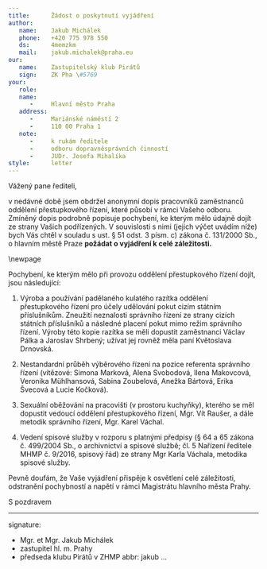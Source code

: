 ```yaml
---
title:      Žádost o poskytnutí vyjádření
author:
   name:    Jakub Michálek
   phone:   +420 775 978 550
   ds:      4memzkm
   mail:    jakub.michalek@praha.eu
our:
   name:    Zastupitelský klub Pirátů
   sign:    ZK Pha \#5769
your:
   role:    
   name:    
      -     Hlavní město Praha
   address:
      -     Mariánské náměstí 2
      -     110 00 Praha 1
   note:    
      -     k rukám ředitele 
      -     odboru dopravněsprávních činností
      -     JUDr. Josefa Mihalíka
style:      letter
---
```


Vážený pane řediteli,

v nedávné době jsem obdržel anonymní dopis pracovníků zaměstnanců oddělení přestupkového řízení, které působí v rámci Vašeho odboru. Zmíněný dopis podrobně popisuje pochybení, ke kterým mělo údajně dojít ze strany Vašich podřízených. V souvislosti s nimi (jejich výčet uvádím níže) bych Vás chtěl v souladu s ust. § 51 odst. 3 písm. c) zákona č. 131/2000 Sb., o hlavním městě Praze **požádat o vyjádření k celé záležitosti.**

\newpage

Pochybení, ke kterým mělo při provozu oddělení přestupkového řízení dojít, jsou následující: 

1. Výroba a používání padělaného kulatého razítka oddělení přestupkového řízení pro účely udělování pokut cizím státním příslušníkům. Zneužití neznalosti správního řízení ze strany cizích státních příslušníků a následné placení pokut mimo režim správního řízení. Výroby této kopie razítka se měli dopustit zaměstnanci Václav Pálka a Jaroslav Shrbený; užívat jej rovněž měla paní Květoslava Drnovská.

2. Nestandardní průběh výběrového řízení na pozice referenta správního řízení (vítězové: Simona Marková, Alena Svobodová, Ilena Makovcová, Veronika Mühlhansová, Sabina Zoubelová, Anežka Bártová, Erika Švecová a Lucie Kočková).

3. Sexuální oběžování na pracovišti (v prostoru kuchyňky), kterého se měl dopustit vedoucí oddělení přestupkového řízení, Mgr. Vít Raušer, a dále metodik správního řízení, Mgr. Karel Váchal.

4. Vedení spisové služby v rozporu s platnými předpisy (§ 64 a 65 zákona č. 499/2004 Sb., o archivnictví a spisové službě; čl. 5 Nařízení ředitele MHMP č. 9/2016, spisový řád) ze strany Mgr Karla Váchala, metodika spisové služby.

Pevně doufám, že Vaše vyjádření přispěje k osvětlení celé záležitosti, odstranění pochybností a napětí v rámci Magistrátu hlavního města Prahy.

S pozdravem

---
signature: 
  - Mgr. et Mgr. Jakub Michálek
  - zastupitel hl. m. Prahy
  - předseda klubu Pirátů v ZHMP
abbr:       jakub
...

